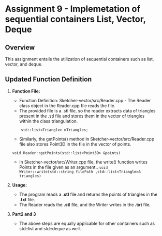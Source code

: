 
# Assignment 9 - Implemetation of sequential containers List, Vector, Deque

## Overview

This assignment entails the utilization of sequential containers such as list, vector, and deque.

## Updated Function Definition

1. **Function File:**
   - Function Definition: Sketcher-vector/src/Reader.cpp - The Reader class object in the Reader.cpp file reads the file.
   - The provided file is a .stl file, so the reader extracts data of triangles present in the .stl file and stores them in the vector of triangles within the class triangulation.
   ```
       std::list<Triangle> mTriangles;
   ``` 
   - Similarly, the getPoints() method in Sketcher-vector/src/Reader.cpp file also stores Point3D in the file in the vector of points.


   `void Reader::getPoints(std::list<Point3D> &points)`
   - In Sketcher-vector/src/Writer.cpp file, the write() function writes Points in the file given as an argument..
     `void Writer::write(std::string filePath ,std::list<Triangle>& triangles)`

2. **Usage:**
   - The program reads a **.stl** file and returns the points of triangles in the **.txt** file.
   - The Reader reads the **.stl** file, and the Writer writes in the **.txt** file.

3. **Part2 and 3**
   - The above steps are equally applicable for other containers such as std::list and std::deque as well.
